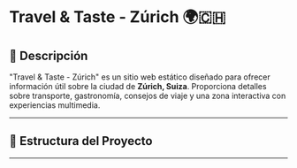 # Travel & Taste - Zúrich 🌍🇨🇭

## 📖 Descripción
"Travel & Taste - Zúrich" es un sitio web estático diseñado para ofrecer información útil sobre la ciudad de **Zúrich, Suiza**. Proporciona detalles sobre transporte, gastronomía, consejos de viaje y una zona interactiva con experiencias multimedia.

---

## 📂 Estructura del Proyecto

---